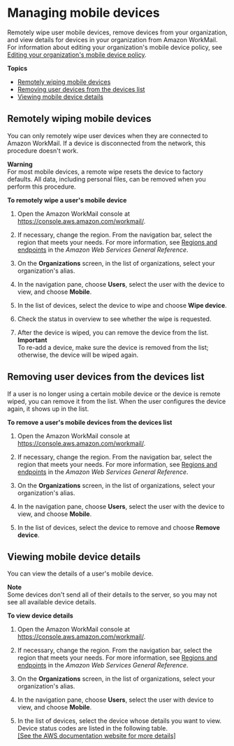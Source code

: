 # Managing mobile devices<a name="manage-devices"></a>

Remotely wipe user mobile devices, remove devices from your organization, and view details for devices in your organization from Amazon WorkMail\. For information about editing your organization's mobile device policy, see [Editing your organization's mobile device policy](edit_organization_mobile_policy.md)\.

**Topics**
+ [Remotely wiping mobile devices](#remote_wipe_device)
+ [Removing user devices from the devices list](#remove_mobile_device)
+ [Viewing mobile device details](#view_device_details)

## Remotely wiping mobile devices<a name="remote_wipe_device"></a>

You can only remotely wipe user devices when they are connected to Amazon WorkMail\. If a device is disconnected from the network, this procedure doesn't work\.

**Warning**  
For most mobile devices, a remote wipe resets the device to factory defaults\. All data, including personal files, can be removed when you perform this procedure\.

**To remotely wipe a user's mobile device**

1. Open the Amazon WorkMail console at [https://console\.aws\.amazon\.com/workmail/](https://console.aws.amazon.com/workmail/)\.

1. If necessary, change the region\. From the navigation bar, select the region that meets your needs\. For more information, see [Regions and endpoints](http://docs.aws.amazon.com/general/latest/gr/index.html?rande.html) in the *Amazon Web Services General Reference*\.

1. On the **Organizations** screen, in the list of organizations, select your organization's alias\.

1. In the navigation pane, choose **Users**, select the user with the device to view, and choose **Mobile**\.

1. In the list of devices, select the device to wipe and choose **Wipe device**\.

1. Check the status in overview to see whether the wipe is requested\.

1. After the device is wiped, you can remove the device from the list\.
**Important**  
To re\-add a device, make sure the device is removed from the list; otherwise, the device will be wiped again\.

## Removing user devices from the devices list<a name="remove_mobile_device"></a>

If a user is no longer using a certain mobile device or the device is remote wiped, you can remove it from the list\. When the user configures the device again, it shows up in the list\.

**To remove a user's mobile devices from the devices list**

1. Open the Amazon WorkMail console at [https://console\.aws\.amazon\.com/workmail/](https://console.aws.amazon.com/workmail/)\.

1. If necessary, change the region\. From the navigation bar, select the region that meets your needs\. For more information, see [Regions and endpoints](http://docs.aws.amazon.com/general/latest/gr/index.html?rande.html) in the *Amazon Web Services General Reference*\.

1. On the **Organizations** screen, in the list of organizations, select your organization's alias\.

1. In the navigation pane, choose **Users**, select the user with the device to view, and choose **Mobile**\.

1. In the list of devices, select the device to remove and choose **Remove device**\.

## Viewing mobile device details<a name="view_device_details"></a>

You can view the details of a user's mobile device\.

**Note**  
Some devices don't send all of their details to the server, so you may not see all available device details\.

**To view device details**

1. Open the Amazon WorkMail console at [https://console\.aws\.amazon\.com/workmail/](https://console.aws.amazon.com/workmail/)\.

1. If necessary, change the region\. From the navigation bar, select the region that meets your needs\. For more information, see [Regions and endpoints](http://docs.aws.amazon.com/general/latest/gr/index.html?rande.html) in the *Amazon Web Services General Reference*\.

1. On the **Organizations** screen, in the list of organizations, select your organization's alias\.

1. In the navigation pane, choose **Users**, select the user with device to view, and choose **Mobile**\.

1. In the list of devices, select the device whose details you want to view\. Device status codes are listed in the following table\.    
[\[See the AWS documentation website for more details\]](http://docs.aws.amazon.com/workmail/latest/adminguide/manage-devices.html)
